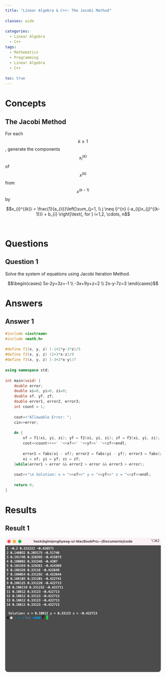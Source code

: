 ```yaml
---
title: "Linear Algebra & C++: The Jacobi Method"

classes: wide

categories:
  - Linear Algebra
  - C++
tags:
  - Mathematics
  - Programming
  - Linear Algebra
  - C++
  
toc: true
---
```


# Concepts

## The Jacobi Method

For each $$k \geq 1$$, generate the components $$x_{i}^{(k)}$$ of $$x^{(k)}$$ from $$x^{(k-1)}$$ by

$$x_{i}^{(k)} = \frac{1}{a_{ii}}\left[\sum_{j=1, \\ j \neq i}^{n} (-a_{ij}x_{j}^{(k-1)}) + b_{i} \right]\text{,   for } i=1,2, \cdots, n$$

<br />

# Questions

## Question 1

Solve the system of equations using Jacobi Iteration Method.

$$\begin{cases} 5x-2y+3z=-1 \\
-3x+9y+z=2 \\
2x-y-7z=3
\end{cases}$$

# Answers

## Answer 1

```cpp
#include <iostream>
#include <math.h>

#define f1(x, y, z) (-1+2*y-3*z)/5
#define f2(x, y, z) (2+3*x-z)/9
#define f3(x, y, z) (-3+2*x-y)/7

using namespace std;

int main(void) {
    double error;
    double xi=0, yi=0, zi=0;
    double xf, yf, zf;
    double error1, error2, error3;
    int count = 1;

    cout<<"Allowable Error: ";
    cin>>error;

    do {
        xf = f1(xi, yi, zi); yf = f2(xi, yi, zi); zf = f3(xi, yi, zi);
        cout<<count++<<' '<<xf<<' '<<yf<<' '<<zf<<endl;

        error1 = fabs(xi - xf); error2 = fabs(yi - yf); error3 = fabs(zi - zf);
        xi = xf; yi = yf; zi = zf;
    }while(error1 > error && error2 > error && error3 > error);

    cout<<"\n Solution: x = "<<xf<<" y = "<<yf<<" z = "<<zf<<endl;

    return 0;
}
```

# Results

## Result 1

![Figure](/assets/images/linear/jacobi/jacobi-result.png)